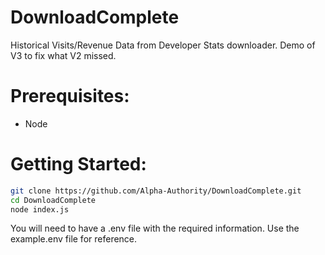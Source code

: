 # DownloadComplete
Historical Visits/Revenue Data from Developer Stats downloader. Demo of V3 to fix what V2 missed.

# Prerequisites:

- Node

# Getting Started:

```bash 
git clone https://github.com/Alpha-Authority/DownloadComplete.git
cd DownloadComplete
node index.js
```
You will need to have a .env file with the required information. Use the example.env file for reference.
